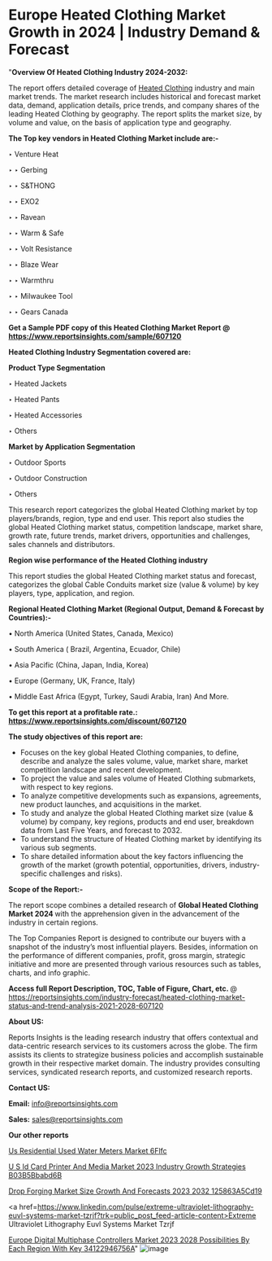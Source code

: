 # Europe Heated Clothing Market Growth in 2024 | Industry Demand & Forecast

 "<strong>Overview Of Heated Clothing Industry 2024-2032:</strong>

The report offers detailed coverage of <a href=https://www.reportsinsights.com/sample/607120>Heated Clothing</a> industry and main market trends. The market research includes historical and forecast market data, demand, application details, price trends, and company shares of the leading Heated Clothing by geography. The report splits the market size, by volume and value, on the basis of application type and geography.

<strong>The Top key vendors in Heated Clothing Market include are:- </strong>

‣ Venture Heat

‣ 
‣ Gerbing

‣ 
‣ S&THONG

‣ 
‣ EXO2

‣ 
‣ Ravean

‣ 
‣ Warm & Safe

‣ 
‣ Volt Resistance

‣ 
‣ Blaze Wear

‣ 
‣ Warmthru

‣ 
‣ Milwaukee Tool

‣ 
‣ Gears Canada

<strong>Get a Sample PDF copy of this Heated Clothing Market Report </strong><strong>@ <a href=https://www.reportsinsights.com/sample/607120 style=color:#0000ff;>https://www.reportsinsights.com/sample/607120</a> </strong>

<strong>Heated Clothing Industry Segmentation covered are:</strong>

<strong>Product Type Segmentation</strong>

‣    Heated Jackets

‣ Heated Pants

‣ Heated Accessories

‣ Others

<strong>Market by Application Segmentation</strong>

‣   Outdoor Sports

‣ Outdoor Construction

‣ Others

This research report categorizes the global Heated Clothing market by top players/brands, region, type and end user. This report also studies the global Heated Clothing market status, competition landscape, market share, growth rate, future trends, market drivers, opportunities and challenges, sales channels and distributors.

<strong>Region wise performance of the Heated Clothing industry</strong><strong> </strong>

This report studies the global Heated Clothing market status and forecast, categorizes the global Cable Conduits market size (value &amp; volume) by key players, type, application, and region. 

<strong>Regional Heated Clothing Market (Regional Output, Demand &amp; Forecast by Countries):-</strong>

• North America (United States, Canada, Mexico)

• South America ( Brazil, Argentina, Ecuador, Chile)

• Asia Pacific (China, Japan, India, Korea)

• Europe (Germany, UK, France, Italy)

• Middle East Africa (Egypt, Turkey, Saudi Arabia, Iran) And More.

<strong>To get this report at a profitable rate.: <a href=https://www.reportsinsights.com/discount/607120 style=color:#0000ff;>https://www.reportsinsights.com/discount/607120</a></strong>

<strong>The study objectives of this report are:</strong>
<ul>
  <li>Focuses on the key global Heated Clothing companies, to define, describe and analyze the sales volume, value, market share, market competition landscape and recent development.</li>
  <li>To project the value and sales volume of Heated Clothing submarkets, with respect to key regions.</li>
  <li>To analyze competitive developments such as expansions, agreements, new product launches, and acquisitions in the market.</li>
  <li>To study and analyze the global Heated Clothing market size (value &amp; volume) by company, key regions, products and end user, breakdown data from Last Five Years, and forecast to 2032.</li>
  <li>To understand the structure of Heated Clothing market by identifying its various sub segments.</li>
  <li>To share detailed information about the key factors influencing the growth of the market (growth potential, opportunities, drivers, industry-specific challenges and risks).</li>
</ul>
<strong>Scope of the Report:-</strong><strong> </strong>

The report scope combines a detailed research of <strong>Global Heated Clothing Market 2024 </strong>with the apprehension given in the advancement of the industry in certain regions.

The Top Companies Report is designed to contribute our buyers with a snapshot of the industry’s most influential players. Besides, information on the performance of different companies, profit, gross margin, strategic initiative and more are presented through various resources such as tables, charts, and info graphic.

<strong>Access full Report Description, TOC, Table of Figure, Chart, etc. </strong>@   <a href=https://reportsinsights.com/industry-forecast/heated-clothing-market-status-and-trend-analysis-2021-2028-607120 style=color:#0000ff;>https://reportsinsights.com/industry-forecast/heated-clothing-market-status-and-trend-analysis-2021-2028-607120</a>

<strong>About US:</strong>

Reports Insights is the leading research industry that offers contextual and data-centric research services to its customers across the globe. The firm assists its clients to strategize business policies and accomplish sustainable growth in their respective market domain. The industry provides consulting services, syndicated research reports, and customized research reports.

<strong>Contact US:</strong>

<p class=""""><b>Email:</b> <a href=mailto:info@reportsinsights.com>info@reportsinsights.com</a></p>
<p class=""""><b>Sales:</b> <a href=mailto:sales@reportsinsights.com>sales@reportsinsights.com</a></p>

<strong>Our other reports</strong>

<a href=https://www.linkedin.com/pulse/us-residential-used-water-meters-market-6flfc/>Us Residential Used Water Meters Market 6Flfc</a>

<a href=https://medium.com/@aryawankhede943/u-s-id-card-printer-and-media-market-2023-industry-growth-strategies-b03b5bbabd6b>U S Id Card Printer And Media Market 2023 Industry Growth Strategies B03B5Bbabd6B</a>

<a href=https://medium.com/@reportsinsights.aj/drop-forging-market-size-growth-and-forecasts-2023-2032-125863a5cd19>Drop Forging Market Size Growth And Forecasts 2023 2032 125863A5Cd19</a>

<a href=https://www.linkedin.com/pulse/extreme-ultraviolet-lithography-euvl-systems-market-tzrjf?trk=public_post_feed-article-content>Extreme Ultraviolet Lithography Euvl Systems Market Tzrjf</a>

<a href=https://medium.com/@nadeemkazi654/europe-digital-multiphase-controllers-market-2023-2028-possibilities-by-each-region-with-key-34122946756a>Europe Digital Multiphase Controllers Market 2023 2028 Possibilities By Each Region With Key 34122946756A</a>"
![image](https://github.com/daminid12/RImarketresearch/assets/158430485/cba2268d-900c-4d8b-bc82-035bce1bf4ef)
